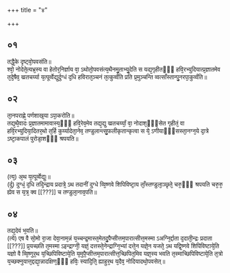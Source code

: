 +++
title = "४"

+++
## ०१
तद्धै᳘के दृष्ट्वो᳘पवसंति॥  
श्वो᳘ नोदेते᳘त्यभ्र᳘स्य वा हेतोर᳘निर्ज्ञाय वा᳘ ऽथोतो᳘पवसंत्य᳘थैनमु᳘ताभ्यु᳘देति स यद्य᳘गृहीतᳫँ᳭ हवि᳘रभ्युदियात्प्र᳘ज्ञातमेव त᳘दे᳘षैव᳘ व्व्रतचर्य्या य᳘त्पूर्व्वेद्युर्दुग्धं द᳘धि हविरात᳘ञ्चनं त᳘त्कुर्व्वंति प्रति प्र᳘मुञ्चन्ति व्वत्साँस्तान्पु᳘नरपा᳘कुर्व्वंति॥  
## ०२
ता᳘नपराह्णे᳘ पर्णशाख᳘या ऽपा᳘करोति॥  
तद्य᳘थै᳘वादः प्र᳘ज्ञातमामावास्य᳘ᳫँ᳘ हवि᳘रेव᳘मेव तद्य᳘द्यु व्व्रतचर्य्यां᳘ वा᳘ नोदाश᳘ᳫँ᳘सेत गृहीतं᳘ वा हवि᳘रभ्युदिया᳘दितर᳘थो त᳘र्हि कुर्य्यादेता᳘नेव᳘ तण्डुलान्त्सु᳘फलीकृतान्कृत्वा स ये᳘ ऽणीयाᳫँ᳭सस्ता᳘नग्न᳘ये दा᳘त्रे ऽष्टा᳘कपालं पुरोडा᳘शᳫँ᳭ श्रपयति॥  
## ०३
(त्य᳘) अ᳘थ य᳘त्पूर्व्वेद्युः॥  
(र्दु) दुग्धं᳘ द᳘धि तदि᳘न्द्राय प्रदात्रे᳘ ऽथ तदानीं दुग्धे व्वि᳘ष्णवे शिपिविष्टा᳘य ताँ᳘स्तण्डुला᳘ञ्छृते᳘ चरु᳘ᳫँ᳘ श्रपयति चरु᳘रु᳘ ह्येव स य᳘त्र᳘ क्व [[???]] च तण्डुला᳘नाव᳘पति॥  
## ०४
तद्य᳘देवं भ᳘वति॥  
(त्ये) एष वै सो᳘मो रा᳘जा देवा᳘नाम᳘न्नं य᳘च्चन्द्र᳘मास्त᳘मेतदु᳘पैप्सीत्तम᳘पारात्सीत्त᳘मस्मा ऽअग्नि᳘र्द्दाता द᳘दाती᳘न्द्रः प्रदाता [[???]] प्र᳘यच्छति त᳘मस्मा ऽइन्द्राग्नी᳘ यज्ञं᳘ दत्तस्ते᳘नेन्द्राग्नि᳘भ्यां दत्ते᳘न यज्ञे᳘न यजते᳘ ऽथ यद्वि᳘ष्णवे शिपिविष्टाये᳘ति यज्ञो वै व्वि᳘ष्णुर᳘थ य᳘च्छिपिविष्टाये᳘ति य᳘मुपै᳘प्सीत्तम᳘पारात्सीत्त᳘च्छिपित᳘मिव यज्ञ᳘स्य भवति त᳘स्माच्छिपिविष्टाये᳘ति त᳘त्रो य᳘च्छक्नुयात्त᳘द्दद्या᳘न्नादक्षिण᳘ᳫँ᳘ हविः᳘ स्यादि᳘ति᳘ ह्याहुर᳘थ य᳘दैव᳘ नोदियादथो᳘पवसेत्॥  
